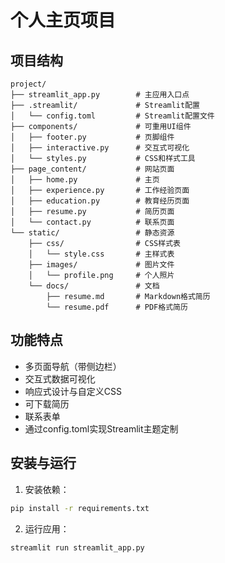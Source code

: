 # 个人主页项目

## 项目结构

```
project/
├── streamlit_app.py        # 主应用入口点
├── .streamlit/             # Streamlit配置
│   └── config.toml         # Streamlit配置文件
├── components/             # 可重用UI组件
│   ├── footer.py           # 页脚组件
│   ├── interactive.py      # 交互式可视化
│   └── styles.py           # CSS和样式工具
├── page_content/           # 网站页面
│   ├── home.py             # 主页
│   ├── experience.py       # 工作经验页面
│   ├── education.py        # 教育经历页面
│   ├── resume.py           # 简历页面
│   └── contact.py          # 联系页面
└── static/                 # 静态资源
    ├── css/                # CSS样式表
    │   └── style.css       # 主样式表
    ├── images/             # 图片文件
    │   └── profile.png     # 个人照片
    └── docs/               # 文档
        ├── resume.md       # Markdown格式简历
        └── resume.pdf      # PDF格式简历
```

## 功能特点

- 多页面导航（带侧边栏）
- 交互式数据可视化
- 响应式设计与自定义CSS
- 可下载简历
- 联系表单
- 通过config.toml实现Streamlit主题定制

## 安装与运行

1. 安装依赖：
```bash
pip install -r requirements.txt
```

2. 运行应用：
```bash
streamlit run streamlit_app.py
```
